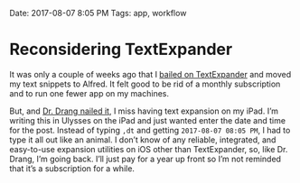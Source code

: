 Date: 2017-08-07 8:05 PM
Tags: app, workflow

# Reconsidering TextExpander

It was only a couple of weeks ago that I [bailed on TextExpander][1] and moved my text snippets to Alfred. It felt good to be rid of a monthly subscription and to run one fewer app on my machines. 

But, and [Dr. Drang nailed it][2], I miss having text expansion on my iPad. I’m writing this in Ulysses on the iPad and just wanted enter the date and time for the post. Instead of typing `,dt` and getting `2017-08-07 08:05 PM`, I had to type it all out like an animal. I don’t know of any reliable, integrated, and easy-to-use expansion utilities on iOS other than TextExpander, so, like Dr. Drang, I’m going back. I’ll just pay for a year up front so I’m not reminded that it’s a subscription for a while.







[1]:	https://baty.net/2017/from-textexpander-to-alfred/
[2]:	http://leancrew.com/all-this/2017/08/return-to-textexpander/